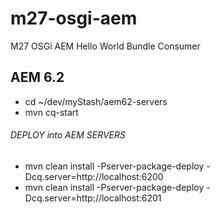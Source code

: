 # m27-osgi-aem
M27 OSGi AEM Hello World Bundle Consumer

## AEM 6.2
- cd ~/dev/myStash/aem62-servers
- mvn cq-start

###### DEPLOY into AEM SERVERS
- mvn clean install -Pserver-package-deploy -Dcq.server=http://localhost:6200
- mvn clean install -Pserver-package-deploy -Dcq.server=http://localhost:6201